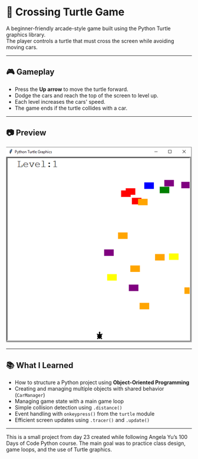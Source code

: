 # 🐢 Crossing Turtle Game

A beginner-friendly arcade-style game built using the Python Turtle graphics library.  
The player controls a turtle that must cross the screen while avoiding moving cars.

---

## 🎮 Gameplay

- Press the **Up arrow** to move the turtle forward.
- Dodge the cars and reach the top of the screen to level up.
- Each level increases the cars' speed.
- The game ends if the turtle collides with a car.

---

## 📷 Preview

![Crossing Turtle Game Screenshot](screenshot.png)

---

## 📚 What I Learned

- How to structure a Python project using **Object-Oriented Programming**
- Creating and managing multiple objects with shared behavior (`CarManager`)
- Managing game state with a main game loop
- Simple collision detection using `.distance()`
- Event handling with `onkeypress()` from the `turtle` module
- Efficient screen updates using `.tracer()` and `.update()`

---
This is a small project from day 23 created while following Angela Yu’s 100 Days of Code Python course.
The main goal was to practice class design, game loops, and the use of Turtle graphics.
